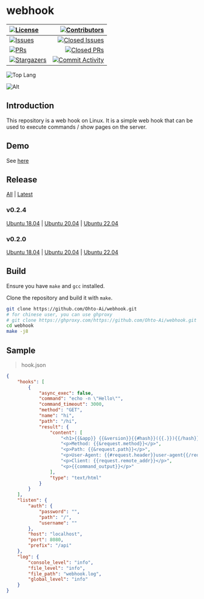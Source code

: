 # webhook

|[![License][license:badge]](/LICENSE)|[![Contributors][contributors:badge]][contributors]|
|:------|------------------------------------------------:|
|[![Issues][issues:badge]][issues]|[![Closed Issues][closed-issues:badge]][closed-issues]|
|[![PRs][pulls:badge]][pulls]|[![Closed PRs][closed-pulls:badge]][closed-pulls]|
|[![Stargazers][stargazers:badge]][stargazers]|[![Commit Activity][commit-activity:badge]][commit-activity]|

![Top Lang][top-lang]


![Alt](https://repobeats.axiom.co/api/embed/f81550002329b0c0414378aebb0dbac1d17d1013.svg "Repobeats analytics image")

## Introduction

This repository is a web hook on Linux. It is a simple web hook that can be used to execute commands / show pages on the server.

## Demo

See [here](https://api.ohtoai.top/github/)

## Release

[All](https://github.com/Ohto-Ai/webhook/releases) | [Latest](https://github.com/Ohto-Ai/webhook/releases/latest)

### v0.2.4
[Ubuntu 18.04](https://github.com/Ohto-Ai/webhook/releases/download/v0.2.4/webhook_ubuntu-18.04_v0.2.4)
| [Ubuntu 20.04](https://github.com/Ohto-Ai/webhook/releases/download/v0.2.4/webhook_ubuntu-20.04_v0.2.4)
| [Ubuntu 22.04](https://github.com/Ohto-Ai/webhook/releases/download/v0.2.4/webhook_ubuntu-22.04_v0.2.4)

### v0.2.0
[Ubuntu 18.04](https://github.com/Ohto-Ai/webhook/releases/download/v0.2.0/webhook_ubuntu-18.04_v0.2.0)
| [Ubuntu 20.04](https://github.com/Ohto-Ai/webhook/releases/download/v0.2.0/webhook_ubuntu-20.04_v0.2.0)
| [Ubuntu 22.04](https://github.com/Ohto-Ai/webhook/releases/download/v0.2.0/webhook_ubuntu-22.04_v0.2.0)

## Build

Ensure you have `make` and `gcc` installed.

Clone the repository and build it with `make`.

```bash
git clone https://github.com/Ohto-Ai/webhook.git
# for chinese user, you can use ghproxy
# git clone https://ghproxy.com/https://github.com/Ohto-Ai/webhook.git
cd webhook
make -j8
```

## Sample
> hook.json
```json
{
    "hooks": [
        {
            "async_exec": false,
            "command": "echo -n \"Hello\"",
            "command_timeout": 3000,
            "method": "GET",
            "name": "hi",
            "path": "/hi",
            "result": {
                "content": [
                    "<h1>{{&app}} {{&version}}{{#hash}}({{.}}){{/hash}}</h1>",
                    "<p>Method: {{&request.method}}</p>",
                    "<p>Path: {{&request.path}}</p>",
                    "<p>User-Agent: {{#request.header}}user-agent{{/request.header}}</p>",
                    "<p>Client: {{request.remote_addr}}</p>",
                    "<p>{{command_output}}</p>"
                ],
                "type": "text/html"
            }
        }
    ],
    "listen": {
        "auth": {
            "password": "",
            "path": "/",
            "username": ""
        },
        "host": "localhost",
        "port": 8080,
        "prefix": "/api"
    },
    "log": {
        "console_level": "info",
        "file_level": "info",
        "file_path": "webhook.log",
        "global_level": "info"
    }
}
```

[license:badge]: https://img.shields.io/github/license/Ohto-Ai/webhook?logo=github&style=flat-square

[issues:badge]: https://img.shields.io/github/issues/Ohto-Ai/webhook?logo=github&style=flat-square
[issues]: https://github.com/Ohto-Ai/webhook/issues
[closed-issues:badge]: https://img.shields.io/github/issues-closed/Ohto-Ai/webhook?logo=github&style=flat-square
[closed-issues]: https://github.com/Ohto-Ai/webhook/issues?q=is%3Aissue+is%3Aclosed

[stargazers:badge]: https://img.shields.io/github/stars/Ohto-Ai/webhook?logo=github&style=flat-square
[stargazers]: https://github.com/Ohto-Ai/webhook/stargazers

[pulls:badge]: https://img.shields.io/github/issues-pr/Ohto-Ai/webhook?logo=github&color=0088ff&style=flat-square
[pulls]: https://github.com/Ohto-Ai/webhook/pulls
[closed-pulls:badge]: https://img.shields.io/github/issues-pr-closed/Ohto-Ai/webhook?logo=github&color=0088ff&style=flat-square
[closed-pulls]: https://github.com/Ohto-Ai/webhook/pulls?q=is%3Apr+is%3Aclosed

[commit-activity:badge]: https://img.shields.io/github/commit-activity/m/Ohto-Ai/webhook?logo=github&style=flat-square
[commit-activity]: https://github.com/Ohto-Ai/webhook/pulse

[contributors:badge]: https://img.shields.io/github/contributors/Ohto-Ai/webhook?logo=github&style=flat-square
[contributors]: https://github.com/Ohto-Ai/webhook/contributors

[top-lang]: https://img.shields.io/github/languages/top/Ohto-Ai/webhook?logo=github&style=flat-square
